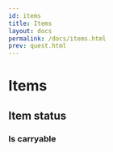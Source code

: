 ```yaml
---
id: items
title: Items
layout: docs
permalink: /docs/items.html
prev: quest.html
---
```


# [<i class=icon-anchor></i>](#items)<a name=items>Items</a>

## [<i class=icon-anchor></i>](#items-status)<a name=items-status>Item status</a>

### [<i class=icon-anchor></i>](#items-is-carryable)<a name=items-is-carryable>Is carryable</a>
